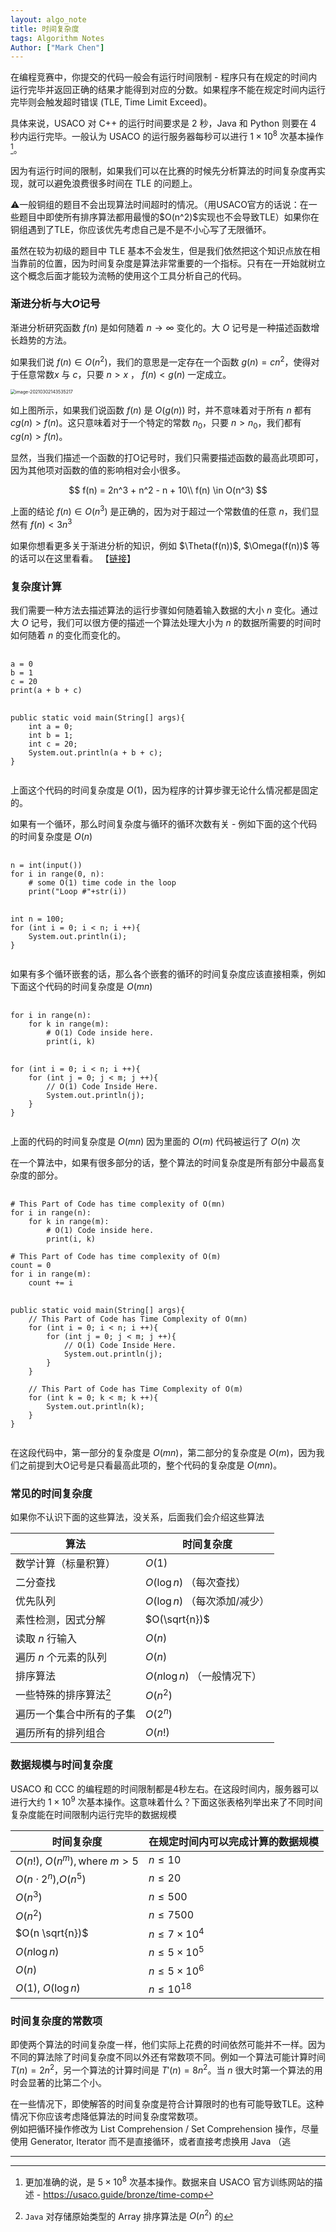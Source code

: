 ```yaml
---
layout: algo_note
title: 时间复杂度
tags: Algorithm Notes
Author: ["Mark Chen"]
---
```


在编程竞赛中，你提交的代码一般会有运行时间限制 - 程序只有在规定的时间内运行完毕并返回正确的结果才能得到对应的分数。如果程序不能在规定时间内运行完毕则会触发超时错误 (TLE, Time Limit Exceed)。

具体来说，USACO 对 C++ 的运行时间要求是 2 秒，Java 和 Python 则要在 4 秒内运行完毕。一般认为 USACO 的运行服务器每秒可以进行 $1\times 10^{8}$ 次基本操作[^1]。

因为有运行时间的限制，如果我们可以在比赛的时候先分析算法的时间复杂度再实现，就可以避免浪费很多时间在 TLE 的问题上。

<div class="notification">
<p>⚠一般铜组的题目不会出现算法时间超时的情况。（用USACO官方的话说：在一些题目中即使所有排序算法都用最慢的$O(n^2)$实现也不会导致TLE）如果你在铜组遇到了TLE，你应该优先考虑自己是不是不小心写了无限循环。</p>
<p>虽然在较为初级的题目中 TLE 基本不会发生，但是我们依然把这个知识点放在相当靠前的位置，因为时间复杂度是算法非常重要的一个指标。只有在一开始就树立这个概念后面才能较为流畅的使用这个工具分析自己的代码。</p>
</div>




### 渐进分析与大$O$记号

渐进分析研究函数 $f(n)$ 是如何随着 $n \rightarrow \infty$ 变化的。大 $O$ 记号是一种描述函数增长趋势的方法。

如果我们说 $f(n)\in O(n^2)$，我们的意思是一定存在一个函数 $g(n) = cn^2$，使得对于任意常数$x$ 与 $c$，只要 $n\gt x$ ， $f(n) < g(n)$ 一定成立。

<img src="https://gitee.com/MarkYutianChen/mark-markdown-imagebed/raw/master/image-20210302143535217.png" alt="image-20210302143535217" style="zoom:50%; margin:10px auto 10px auto; display:block;" />

如上图所示，如果我们说函数 $f(n)$ 是 $O(g(n))$ 时，并不意味着对于所有 $n$ 都有 $cg(n) > f(n)$。这只意味着对于一个特定的常数 $n_0$，只要 $n > n_0$，我们都有 $cg(n) > f(n)$。

显然，当我们描述一个函数的打O记号时，我们只需要描述函数的最高此项即可，因为其他项对函数的值的影响相对会小很多。

$$
f(n) = 2n^3 + n^2 - n + 10\\
f(n) \in O(n^3)
$$

上面的结论 $f(n) \in O(n^3)$ 是正确的，因为对于超过一个常数值的任意 $n$，我们显然有 $f(n) < 3n^3$

<div class="info">
如果你想看更多关于渐进分析的知识，例如 $\Theta(f(n))$, $\Omega(f(n))$ 等的话可以在这里看看。 【<a href="https://markyutianchen.gitee.io/react-app-test/#/posts/TimeComplexityIntro">链接</a>】
</div>


### 复杂度计算

我们需要一种方法去描述算法的运行步骤如何随着输入数据的大小 $n$ 变化。通过大 $O$ 记号，我们可以很方便的描述一个算法处理大小为 $n$ 的数据所需要的时间时如何随着 $n$ 的变化而变化的。

<pre>
    <code class="python">
a = 0
b = 1
c = 20
print(a + b + c)
    </code>
    <code class="java">
public static void main(String[] args){
    int a = 0;
    int b = 1;
    int c = 20;
    System.out.println(a + b + c);
}
    </code>
</pre>

上面这个代码的时间复杂度是 $O(1)$，因为程序的计算步骤无论什么情况都是固定的。

如果有一个循环，那么时间复杂度与循环的循环次数有关 - 例如下面的这个代码的时间复杂度是 $O(n)$

<pre>
    <code class="python">
n = int(input())
for i in range(0, n):
    # some O(1) time code in the loop
    print("Loop #"+str(i))
    </code>
    <code class="java">
int n = 100;
for (int i = 0; i < n; i ++){
    System.out.println(i);
}
    </code>
</pre>

如果有多个循环嵌套的话，那么各个嵌套的循环的时间复杂度应该直接相乘，例如下面这个代码的时间复杂度是 $O(mn)$

<pre>
    <code class="python">
for i in range(n):
    for k in range(m):
        # O(1) Code inside here.
        print(i, k)
    </code>
    <code class="java">
for (int i = 0; i < n; i ++){
    for (int j = 0; j < m; j ++){
        // O(1) Code Inside Here.
        System.out.println(j);
    }
}
    </code>
</pre>

上面的代码的时间复杂度是 $O(mn)$ 因为里面的 $O(m)$ 代码被运行了 $O(n)$ 次

在一个算法中，如果有很多部分的话，整个算法的时间复杂度是所有部分中最高复杂度的部分。

<pre>
    <code class="python">
# This Part of Code has time complexity of O(mn)
for i in range(n):
    for k in range(m):
        # O(1) Code inside here.
        print(i, k)

# This Part of Code has time complexity of O(m)
count = 0
for i in range(m):
    count += i
    </code>
    <code class="java">
public static void main(String[] args){
    // This Part of Code has Time Complexity of O(mn)
    for (int i = 0; i < n; i ++){
        for (int j = 0; j < m; j ++){
            // O(1) Code Inside Here.
            System.out.println(j);
        }
    }

    // This Part of Code has Time Complexity of O(m)
    for (int k = 0; k < m; k ++){
        System.out.println(k);
    }
}
    </code>
</pre>

在这段代码中，第一部分的复杂度是 $O(mn)$，第二部分的复杂度是 $O(m)$，因为我们之前提到大O记号是只看最高此项的，整个代码的复杂度是 $O(mn)$。

### 常见的时间复杂度

<div class="notification">
    如果你不认识下面的这些算法，没关系，后面我们会介绍这些算法
</div>

| 算法                     | 时间复杂度                     |
| ------------------------ | ------------------------------ |
| 数学计算（标量积算）     | $O(1)$                         |
| 二分查找                 | $O(\log{n})$ （每次查找）      |
| 优先队列                 | $O(\log{n})$ （每次添加/减少） |
| 素性检测，因式分解       | $O(\sqrt{n})$                  |
| 读取 $n$ 行输入          | $O(n)$                         |
| 遍历 $n$ 个元素的队列    | $O(n)$                         |
| 排序算法                 | $O(n\log{n})$ （一般情况下）   |
| 一些特殊的排序算法[^2]   | $O(n^2)$                       |
| 遍历一个集合中所有的子集 | $O(2^n)$                       |
| 遍历所有的排列组合       | $O(n!)$                        |

### 数据规模与时间复杂度

USACO 和 CCC 的编程题的时间限制都是4秒左右。在这段时间内，服务器可以进行大约 $1\times 10^9$ 次基本操作。这意味着什么？下面这张表格列举出来了不同时间复杂度能在时间限制内运行完毕的数据规模

| 时间复杂度                            | 在规定时间内可以完成计算的数据规模             |
| ------------------------------------- | -------------------- |
| $O(n!)$, $O(n^m), \text{where }m > 5$ | $n\leq 10$           |
| $O(n\cdot 2^n)$,$O(n^5)$              | $n\leq 20$           |
| $O(n^3)$                              | $n\leq 500$          |
| $O(n^2)$                              | $n\leq 7500$         |
| $O(n \sqrt{n})$                       | $n\leq 7\times 10^4$ |
| $O(n\log{n})$                         | $n\leq 5\times 10^5$ |
| $O(n)$                                | $n\leq 5\times 10^6$ |
| $O(1)$, $O(\log{n})$                  | $n\leq 10^{18}$      |

### 时间复杂度的常数项

即使两个算法的时间复杂度一样，他们实际上花费的时间依然可能并不一样。因为不同的算法除了时间复杂度不同以外还有常数项不同。例如一个算法可能计算时间 $T(n) = 2n^2$，另一个算法的计算时间是 $T'(n) = 8n^2$。当 $n$ 很大时第一个算法的用时会显著的比第二个小。

<div class="error">
    在一些情况下，即使解答的时间复杂度是符合计算限时的也有可能导致TLE。这种情况下你应该考虑降低算法的时间复杂度常数项。
    <div class="python">
        例如把循环操作修改为 List Comprehension / Set Comprehension 操作，尽量使用 Generator, Iterator 而不是直接循环，或者直接考虑换用 Java （逃
    </div>
</div>

---

[^1]: 更加准确的说，是 $5\times 10^8$ 次基本操作。数据来自 USACO 官方训练网站的描述 - https://usaco.guide/bronze/time-comp
[^2]: `Java` 对存储原始类型的 Array 排序算法是 $O(n^2)$ 的